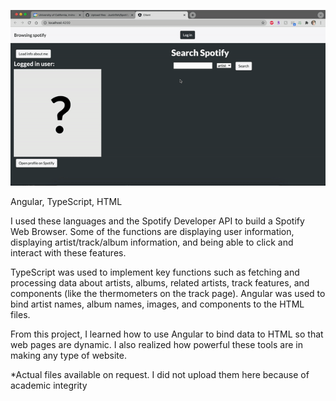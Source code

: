 ![](spotifybrowsergif.gif)

Angular, TypeScript, HTML

I used these languages and the Spotify Developer API to build a Spotify Web Browser. Some of the functions are displaying user information, displaying artist/track/album information, and being able to click and interact with these features.

TypeScript was used to implement key functions such as fetching and processing data about artists, albums, related artists, track features, and components (like the thermometers on the track page). Angular was used to bind artist names, album names, images, and components to the HTML files. 

From this project, I learned how to use Angular to bind data to HTML so that web pages are dynamic. I also realized how powerful these tools are in making any type of website.

*Actual files available on request. I did not upload them here because of academic integrity
